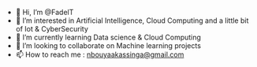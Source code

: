 - 👋 Hi, I’m @FadelT
- 👀 I’m interested in Artificial Intelligence, Cloud Computing and a little bit of Iot & CyberSecurity
- 🌱 I’m currently learning Data science & Cloud Computing
- 💞️ I’m looking to collaborate on Machine learning projects 
- 📫 How to reach me : nbouyaakassinga@gmail.com 

<!---
FadelT/FadelT is a ✨ special ✨ repository because its `README.md` (this file) appears on your GitHub profile.
You can click the Preview link to take a look at your changes.
--->
